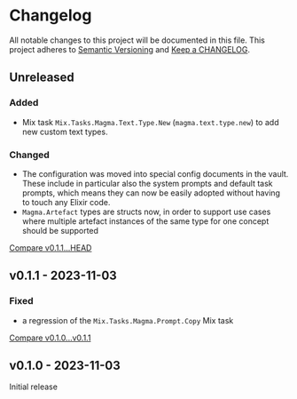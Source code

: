# Changelog

All notable changes to this project will be documented in this file.
This project adheres to [Semantic Versioning](http://semver.org/) and
[Keep a CHANGELOG](http://keepachangelog.com).


## Unreleased

### Added

- Mix task `Mix.Tasks.Magma.Text.Type.New` (`magma.text.type.new`) to add
  new custom text types.

### Changed

- The configuration was moved into special config documents in the vault.
  These include in particular also the system prompts and default task prompts,
  which means they can now be easily adopted without having to touch any
  Elixir code.
- `Magma.Artefact` types are structs now, in order to support use cases
  where multiple artefact instances of the same type for one concept should
  be supported
  

[Compare v0.1.1...HEAD](https://github.com/marcelotto/magma/compare/v0.1.1...HEAD)



## v0.1.1 - 2023-11-03

### Fixed

- a regression of the `Mix.Tasks.Magma.Prompt.Copy` Mix task

[Compare v0.1.0...v0.1.1](https://github.com/marcelotto/magma/compare/v0.1.0...v0.1.1)



## v0.1.0 - 2023-11-03

Initial release
